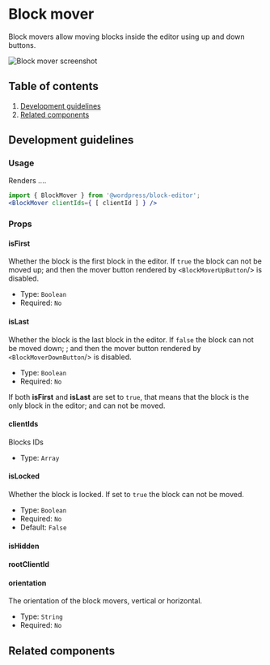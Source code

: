 # Block mover

Block movers allow moving blocks inside the editor using up and down buttons.

![Block mover screenshot](https://make.wordpress.org/core/files/2020/08/block-mover-screenshot.png)


## Table of contents

1. [Development guidelines](#development-guidelines)
2. [Related components](#related-components)


## Development guidelines

### Usage

Renders ....

```jsx
import { BlockMover } from '@wordpress/block-editor';
<BlockMover clientIds={ [ clientId ] } />
```

### Props

#### isFirst

Whether the block is the first block in the editor. If `true` the block can not be moved up; and then the mover button rendered by `<BlockMoverUpButton`/> is disabled.

-   Type: `Boolean`
-   Required: `No`

#### isLast

Whether the block is the last block in the editor. If `false` the block can not be moved down; ; and then the mover button rendered by `<BlockMoverDownButton`/> is disabled.

-   Type: `Boolean`
-   Required: `No`

If both **isFirst** and **isLast** are set to `true`, that means that the block is the only block in the editor; and can not be moved.

#### clientIds

Blocks IDs

-   Type: `Array`

#### isLocked

Whether the block is locked. If set to `true` the block can not be moved.

-   Type: `Boolean`
-   Required: `No`
-   Default: `False`


#### isHidden

#### rootClientId

#### orientation

The orientation of the block movers, vertical or horizontal.

-   Type: `String`
-   Required: `No`


## Related components
